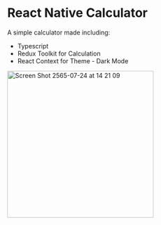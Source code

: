 
# React Native Calculator

A simple calculator made including:

- Typescript
- Redux Toolkit for Calculation
- React Context for Theme - Dark Mode


<img width="334" alt="Screen Shot 2565-07-24 at 14 21 09" src="https://user-images.githubusercontent.com/6318491/180636793-311963af-d3b2-4886-992d-76974a00edc0.png">
